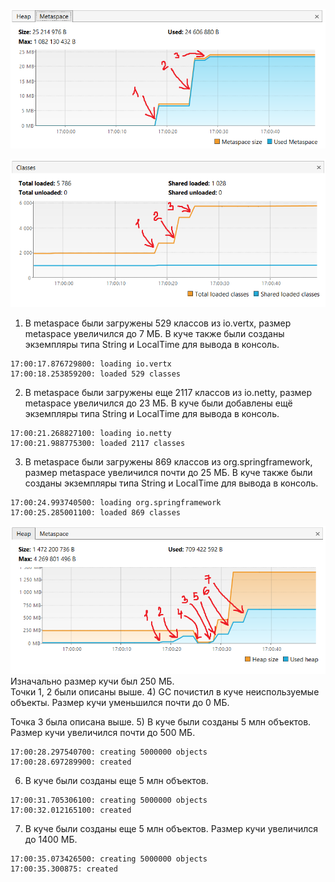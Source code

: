 ![img.png](metaspace.png)

![img.png](classes.png)

1) В metaspace были загружены 529 классов из io.vertx, размер metaspace увеличился до 7 МБ. 
   В куче также были созданы экземпляры типа String и LocalTime для вывода в консоль.  
```
17:00:17.876729800: loading io.vertx 
17:00:18.253859200: loaded 529 classes
```
2) В metaspace были загружены еще 2117 классов из io.netty, размер metaspace увеличился до 23 МБ. 
   В куче были добавлены ещё экземпляры типа String и LocalTime для вывода в консоль.
```
17:00:21.268827100: loading io.netty  
17:00:21.988775300: loaded 2117 classes
```
3) В metaspace были загружены 869 классов из org.springframework, размер metaspace увеличился почти до 25 МБ.
   В куче также были созданы экземпляры типа String и LocalTime для вывода в консоль.
```
17:00:24.993740500: loading org.springframework
17:00:25.285001100: loaded 869 classes
```

![img.png](heap.png)
Изначально размер кучи был 250 МБ.  
Точки 1, 2 были описаны выше.
4) GC почистил в куче неиспользуемые объекты. Размер кучи уменьшился почти до 0 МБ.    

Точка 3 была описана выше.
5) В куче были созданы 5 млн объектов. Размер кучи увеличился почти до 500 МБ.
```
17:00:28.297540700: creating 5000000 objects
17:00:28.697289900: created
```
6) В куче были созданы еще 5 млн объектов.
```
17:00:31.705306100: creating 5000000 objects
17:00:32.012165100: created
```
7) В куче были созданы еще 5 млн объектов. Размер кучи увеличился до 1400 МБ.
```
17:00:35.073426500: creating 5000000 objects
17:00:35.300875: created
```